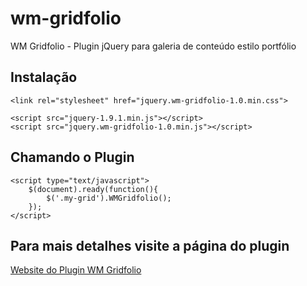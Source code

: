 wm-gridfolio
===========

WM Gridfolio - Plugin jQuery para galeria de conteúdo estilo portfólio

## Instalação

    <link rel="stylesheet" href="jquery.wm-gridfolio-1.0.min.css">

	<script src="jquery-1.9.1.min.js"></script>
	<script src="jquery.wm-gridfolio-1.0.min.js"></script>

## Chamando o Plugin

    <script type="text/javascript">
	    $(document).ready(function(){
			$('.my-grid').WMGridfolio();
		});
    </script>

## Para mais detalhes visite a página do plugin

[Website do Plugin WM Gridfolio](http://welisonmenezes.com.br/extras/plugins/jquery/wm-gridfolio/)